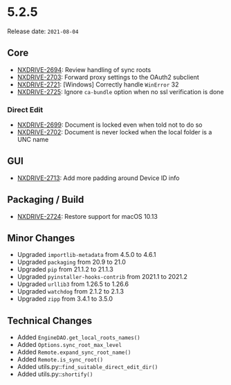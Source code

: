 # 5.2.5

Release date: `2021-08-04`

## Core

- [NXDRIVE-2694](https://hyland.atlassian.net/browse/NXDRIVE-2694): Review handling of sync roots
- [NXDRIVE-2703](https://hyland.atlassian.net/browse/NXDRIVE-2703): Forward proxy settings to the OAuth2 subclient
- [NXDRIVE-2721](https://hyland.atlassian.net/browse/NXDRIVE-2721): [Windows] Correctly handle `WinError` 32
- [NXDRIVE-2725](https://hyland.atlassian.net/browse/NXDRIVE-2725): Ignore `ca-bundle` option when no ssl verification is done

### Direct Edit

- [NXDRIVE-2699](https://hyland.atlassian.net/browse/NXDRIVE-2699): Document is locked even when told not to do so
- [NXDRIVE-2702](https://hyland.atlassian.net/browse/NXDRIVE-2702): Document is never locked when the local folder is a UNC name

## GUI

- [NXDRIVE-2713](https://hyland.atlassian.net/browse/NXDRIVE-2713): Add more padding around Device ID info

## Packaging / Build

- [NXDRIVE-2724](https://hyland.atlassian.net/browse/NXDRIVE-2724): Restore support for macOS 10.13

## Minor Changes

- Upgraded `importlib-metadata` from 4.5.0 to 4.6.1
- Upgraded `packaging` from 20.9 to 21.0
- Upgraded `pip` from 21.1.2 to 21.1.3
- Upgraded `pyinstaller-hooks-contrib` from 2021.1 to 2021.2
- Upgraded `urllib3` from 1.26.5 to 1.26.6
- Upgraded `watchdog` from 2.1.2 to 2.1.3
- Upgraded `zipp` from 3.4.1 to 3.5.0

## Technical Changes

- Added `EngineDAO.get_local_roots_names()`
- Added `Options.sync_root_max_level`
- Added `Remote.expand_sync_root_name()`
- Added `Remote.is_sync_root()`
- Added utils.py::`find_suitable_direct_edit_dir()`
- Added utils.py::`shortify()`
